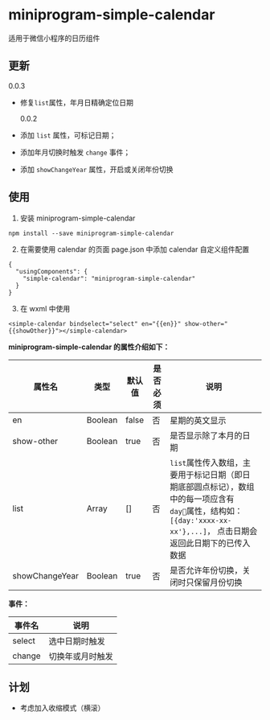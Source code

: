 # miniprogram-simple-calendar

适用于微信小程序的日历组件

## 更新

0.0.3

- 修复`list`属性，年月日精确定位日期

  0.0.2

- 添加 `list` 属性，可标记日期；
- 添加年月切换时触发 `change` 事件；
- 添加 `showChangeYear` 属性，开启或关闭年份切换

## 使用

1. 安装 miniprogram-simple-calendar

```
npm install --save miniprogram-simple-calendar
```

2. 在需要使用 calendar 的页面 page.json 中添加 calendar 自定义组件配置

```
{
  "usingComponents": {
    "simple-calendar": "miniprogram-simple-calendar"
  }
}
```

3. 在 wxml 中使用

```
<simple-calendar bindselect="select" en="{{en}}" show-other="{{showOther}}"></simple-calendar>
```

**miniprogram-simple-calendar 的属性介绍如下：**

| 属性名         | 类型    | 默认值 | 是否必须 | 说明                                                                                                                                                               |
| -------------- | ------- | ------ | -------- | ------------------------------------------------------------------------------------------------------------------------------------------------------------------ |
| en             | Boolean | false  | 否       | 星期的英文显示                                                                                                                                                     |
| show-other     | Boolean | true   | 否       | 是否显示除了本月的日期                                                                                                                                             |
| list           | Array   | []     | 否       | `list`属性传入数组，主要用于标记日期（即日期底部圆点标记），数组中的每一项应含有`day`属性，结构如：`[{day:'xxxx-xx-xx'},...]`， 点击日期会返回此日期下的已传入数据 |
| showChangeYear | Boolean | true   | 否       | 是否允许年份切换，关闭时只保留月份切换                                                                                                                             |

**事件：**

| 事件名 | 说明             |
| ------ | ---------------- |
| select | 选中日期时触发   |
| change | 切换年或月时触发 |

## 计划

- 考虑加入收缩模式（横滚）
